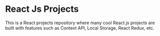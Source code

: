 # React Js Projects

This is a React projects repository where many cool React.js projects are built with features such as Context API, Local Storage, React Redux, etc.
